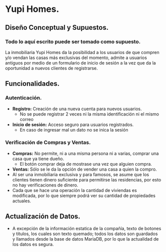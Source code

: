 # Yupi Homes.

## Diseño Conceptual y Supuestos.
### Todo lo aquí escrito puede ser tomado como supuesto.

La inmobiliaria Yupi Homes da la posibilidad a los usuarios de que compren y/o vendan las casas más exclusivas del momento, admite a usuarios antiguos por medio de un formulario de inicio de sesión a la vez que da la oportunidad a nuevos clientes de registrarse.

## Funcionalidades.

### Autenticación.
- **Registro:** Creación de una nueva cuenta para nuevos usuarios.
  - No se puede registrar 2 veces ni la misma identificación ni el mismo correo
- **Inicio de sesión:** Acceso seguro para usuarios registrados.
  - En caso de ingresar mal un dato no se inica la sesión

### Verificación de Compras y Ventas.
- **Compras:** No permite, ni a una misma persona ni a varias, comprar una casa que ya tiene dueño.
  - El botón comprar deja de mostrase una vez que alguien compra.
- **Ventas:** Sólo se le da la opción de vender una casa a quien la compro.
- Al ser una inmobiliaria exclusiva y para famosos, se asume que los clientes tienen dinero suficiente para permitirse las residencias, por esto no hay verificaciones de dinero.
- Cada que se hace una operación la cantidad de viviendas es modificada, por lo que siempre podrá ver su cantidad de propiedades actuales.

## Actualización de Datos.
- A excepción de la información estatica de la compañía, texto de botones y titulos, los cuales son texto quemado; todos los datos son guardados y llamados desde la base de datos MariaDB, por lo que la actualidad de los datos es segura.
